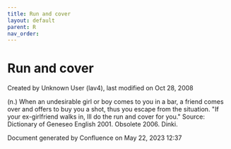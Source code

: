 ```yaml
---
title: Run and cover
layout: default
parent: R
nav_order:
---
```


# Run and cover

Created by  Unknown User (lav4), last modified on Oct 28, 2008

(n.) When an undesirable girl or boy comes to you in a bar, a friend comes over and offers to buy you a shot, thus you escape from the situation. &quot;If your ex-girlfriend walks in, Ill do the run and cover for you.&quot; Source: Dictionary of Geneseo English 2001. Obsolete 2006. Dinki.

Document generated by Confluence on May 22, 2023 12:37


